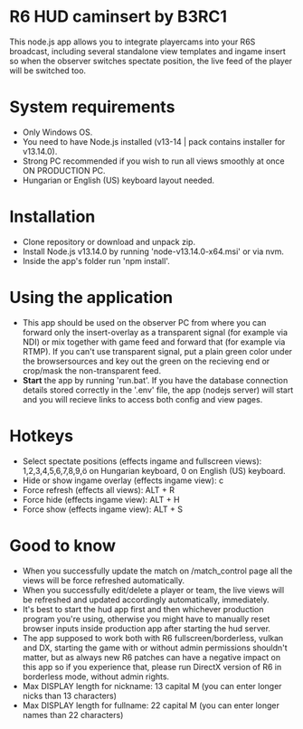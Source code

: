 # R6 HUD caminsert by B3RC1
This node.js app allows you to integrate playercams into your R6S broadcast, including several standalone view templates and ingame insert so when the observer switches spectate position, the live feed of the player will be switched too.

# System requirements
- Only Windows OS.
- You need to have Node.js installed (v13-14 | pack contains installer for v13.14.0).
- Strong PC recommended if you wish to run all views smoothly at once ON PRODUCTION PC.
- Hungarian or English (US) keyboard layout needed.

# Installation
- Clone repository or download and unpack zip.
- Install Node.js v13.14.0 by running 'node-v13.14.0-x64.msi' or via nvm.
- Inside the app's folder run 'npm install'.

# Using the application
- This app should be used on the observer PC from where you can forward only the insert-overlay as a transparent signal (for example via NDI) or mix together with game feed and forward that (for example via RTMP). If you can't use transparent signal, put a plain green color under the browsersources and key out the green on the recieving end or crop/mask the non-transparent feed.
- __Start__ the app by running 'run.bat'. If you have the database connection details stored correctly in the '.env' file, the app (nodejs server) will start and you will recieve links to access both config and view pages.

# Hotkeys
- Select spectate positions (effects ingame and fullscreen views): 1,2,3,4,5,6,7,8,9,ö on Hungarian keyboard, 0 on English (US) keyboard.
- Hide or show ingame overlay (effects ingame view): c
- Force refresh (effects all views): ALT + R
- Force hide (effects ingame view): ALT + H
- Force show (effects ingame view): ALT + S

# Good to know
- When you successfully update the match on /match_control page all the views will be force refreshed automatically.
- When you successfully edit/delete a player or team, the live views will be refreshed and updated accordingly automatically, immediately.
- It's best to start the hud app first and then whichever production program you're using, otherwise you might have to manually reset browser inputs inside production app after starting the hud server.
- The app supposed to work both with R6 fullscreen/borderless, vulkan and DX, starting the game with or without admin permissions shouldn't matter, but as always new R6 patches can have a negative impact on this app so if you experience that, please run DirectX version of R6 in borderless mode, without admin rights.
- Max DISPLAY length for nickname: 13 capital M (you can enter longer nicks than 13 characters)
- Max DISPLAY length for fullname: 22 capital M (you can enter longer names than 22 characters)
